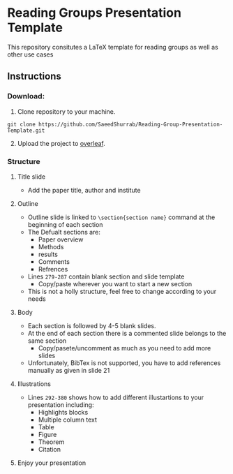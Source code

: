 # Reading Groups Presentation Template

This repository consitutes a LaTeX template for reading groups as well as other use cases

## Instructions

### Download:
1. Clone repository to your machine.
```
git clone https://github.com/SaeedShurrab/Reading-Group-Presentation-Template.git
```

2. Upload the project to [overleaf](https://www.overleaf.com/).



### Structure 

1. Title slide
    * Add the paper title, author and institute
2. Outline
    * Outline slide is linked to ``\section{section name}`` command at the beginning of each section
    * The Defualt sections are:
        * Paper overview
        * Methods
        * results 
        * Comments
        * Refrences
    * Lines ``279-287`` contain blank section and slide template
        * Copy/paste wherever you want to start a new section 
    * This is not a holly structure, feel free to change according to your needs
    
3. Body
    * Each section is followed by 4-5 blank slides.
    * At the end of each section there is a commented slide belongs to the same section
        * Copy/pasete/uncomment as much as you need to add more slides
    * Unfortunately, BibTex is not supported, you have to add references manually as given in slide 21

4. Illustrations
    * Lines ``292-380`` shows how to add different illustartions to your presentation including:
        * Highlights blocks
        * Multiple column text
        * Table
        * Figure
        * Theorem
        * Citation
5. Enjoy your presentation

